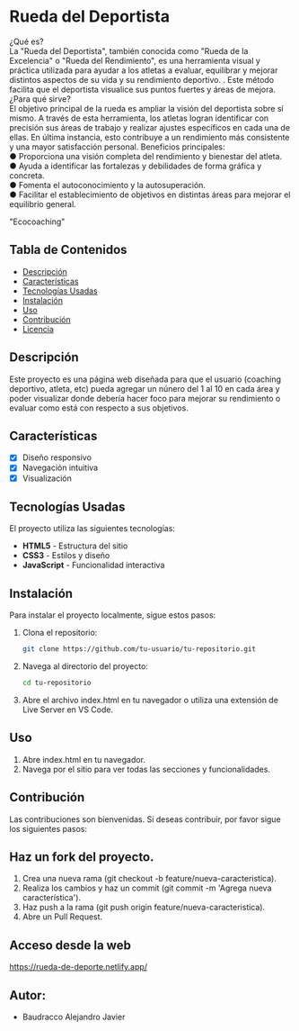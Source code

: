 <h1> Rueda del Deportista </h1>

¿Qué es?<br>
 La "Rueda del Deportista", también conocida como "Rueda de la Excelencia" o "Rueda del Rendimiento", es una herramienta visual y práctica utilizada para ayudar a los atletas a evaluar, equilibrar y mejorar distintos aspectos de su vida y su rendimiento deportivo. . Este método facilita que el deportista visualice sus puntos fuertes y áreas de mejora.
<br>¿Para qué sirve?<br>
 El objetivo principal de la rueda es ampliar la visión del deportista sobre sí mismo. A través de esta herramienta, los atletas logran identificar con precisión sus áreas de trabajo y realizar ajustes específicos en cada una de ellas. En última instancia, esto contribuye a un rendimiento más consistente y una mayor satisfacción personal.
Beneficios principales:<br>
●	Proporciona una visión completa del rendimiento y bienestar del atleta.<br>
●	Ayuda a identificar las fortalezas y debilidades de forma gráfica y concreta.<br>
●	Fomenta el autoconocimiento y la autosuperación.<br>
●	Facilitar el establecimiento de objetivos en distintas áreas para mejorar el equilibrio general.<br>

"Ecocoaching"

## Tabla de Contenidos

- [Descripción](#descripción)
- [Características](#características)
- [Tecnologías Usadas](#tecnologías-usadas)
- [Instalación](#instalación)
- [Uso](#uso)
- [Contribución](#contribución)
- [Licencia](#licencia)

## Descripción

Este proyecto es una página web diseñada para que el usuario (coaching deportivo, atleta, etc) pueda agregar un núnero del 1 al 10 en cada área y poder visualizar donde debería hacer foco para mejorar su rendimiento o evaluar como está con respecto a sus objetivos.

## Características

- [x] Diseño responsivo
- [x] Navegación intuitiva
- [x] Visualización

## Tecnologías Usadas

El proyecto utiliza las siguientes tecnologías:

- **HTML5** - Estructura del sitio
- **CSS3** - Estilos y diseño
- **JavaScript** - Funcionalidad interactiva

## Instalación

Para instalar el proyecto localmente, sigue estos pasos:

1. Clona el repositorio:
   ```bash
   git clone https://github.com/tu-usuario/tu-repositorio.git

2. Navega al directorio del proyecto:
   ```bash
   cd tu-repositorio
   
3. Abre el archivo index.html en tu navegador o utiliza una extensión de Live Server en VS Code.

## Uso
 1. Abre index.html en tu navegador.
 2. Navega por el sitio para ver todas las secciones y funcionalidades.
    
## Contribución
Las contribuciones son bienvenidas. Si deseas contribuir, por favor sigue los siguientes pasos:

## Haz un fork del proyecto.
 1. Crea una nueva rama (git checkout -b feature/nueva-caracteristica).
 2. Realiza los cambios y haz un commit (git commit -m 'Agrega nueva característica').
 3. Haz push a la rama (git push origin feature/nueva-caracteristica).
 4. Abre un Pull Request.

## Acceso desde la web
https://rueda-de-deporte.netlify.app/

## Autor: 
 * Baudracco Alejandro Javier


